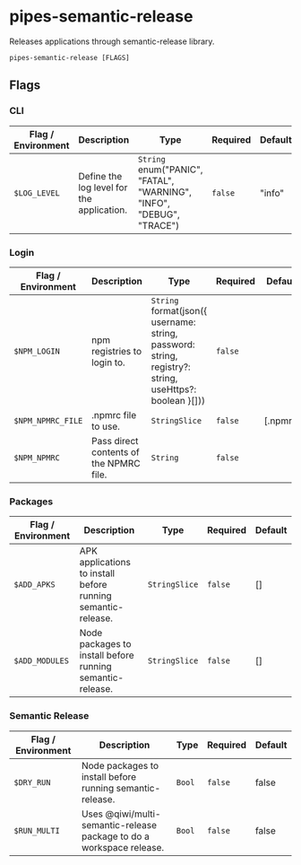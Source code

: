 # pipes-semantic-release

Releases applications through semantic-release library.

`pipes-semantic-release [FLAGS]`

## Flags

### CLI

| Flag / Environment |  Description   |  Type    | Required | Default |
|---------------- | --------------- | --------------- |  --------------- |  --------------- |
| `$LOG_LEVEL` | Define the log level for the application.  | `String`<br/>enum(&#34;PANIC&#34;, &#34;FATAL&#34;, &#34;WARNING&#34;, &#34;INFO&#34;, &#34;DEBUG&#34;, &#34;TRACE&#34;) | `false` | &#34;info&#34; |

### Login

| Flag / Environment |  Description   |  Type    | Required | Default |
|---------------- | --------------- | --------------- |  --------------- |  --------------- |
| `$NPM_LOGIN` | npm registries to login to.  | `String`<br/>format(json({ username: string, password: string, registry?: string, useHttps?: boolean }[])) | `false` |  |
| `$NPM_NPMRC_FILE` | .npmrc file to use. | `StringSlice` | `false` | [.npmrc] |
| `$NPM_NPMRC` | Pass direct contents of the NPMRC file. | `String` | `false` |  |

### Packages

| Flag / Environment |  Description   |  Type    | Required | Default |
|---------------- | --------------- | --------------- |  --------------- |  --------------- |
| `$ADD_APKS` | APK applications to install before running semantic-release. | `StringSlice` | `false` | [] |
| `$ADD_MODULES` | Node packages to install before running semantic-release. | `StringSlice` | `false` | [] |

### Semantic Release

| Flag / Environment |  Description   |  Type    | Required | Default |
|---------------- | --------------- | --------------- |  --------------- |  --------------- |
| `$DRY_RUN` | Node packages to install before running semantic-release. | `Bool` | `false` | false |
| `$RUN_MULTI` | Uses @qiwi/multi-semantic-release package to do a workspace release. | `Bool` | `false` | false |
